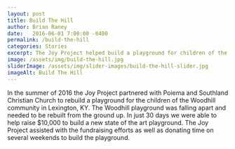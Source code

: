 ```yaml
---
layout: post
title: Build The Hill
author: Brian Raney
date:   2016-06-01 7:00:00 -0400
permalink: /build-the-hill
categories: Stories
excerpt: The Joy Project helped build a playground for children of the Woodhill community in Lexington, KY
image: /assets/img/build-the-hill.jpg
sliderImage: /assets/img/slider-images/build-the-hill-slider.jpg
imageAlt: Build The Hill
---
```


In the summer of 2016 the Joy Project partnered with Poiema and Southland Christian Church to rebuild a playground for the children of the Woodhill community in Lexington, KY.  The Woodhill playground was falling apart and needed to be rebuilt from the ground up.  In just 30 days we were able to help raise $10,000 to build a new state of the art playground.  The Joy Project assisted with the fundraising efforts as well as donating time on several weekends to build the playground.
